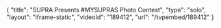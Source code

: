 {
    "title": "SUPRA Presents #MYSUPRAS Photo Contest",
    "type": "solo",
    "layout": "iframe-static",
    "videoId": "189412",
    "url": "\/tvpembed\/189412"
}